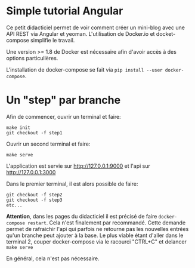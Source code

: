 # Simple tutorial Angular

Ce petit didacticiel permet de voir comment créer un mini-blog avec une API REST via Angular et yeoman. L'utilisation de Docker.io et docket-compose simplifie le travail.

Une version >= 1.8 de Docker est nécessaire afin d'avoir accès à des options particulières.

L'installation de docker-compose se fait via `pip install --user docker-compose`.

# Un "step" par branche

Afin de commencer, ouvrir un terminal et faire:

```
make init
git checkout -f step1
```

Ouvrir un second terminal et faire:

```
make serve
```

L'application est servie sur http://127.0.0.1:9000 et l'api sur http://127.0.0.1:3000

Dans le premier terminal, il est alors possible de faire:

```
git checkout -f step2
git checkout -f step3
etc...
```

**Attention**, dans les pages du didacticiel il est précisé de faire `docker-compose restart`. Cela n'est finalement par recommandé. Cette demande permet de rafraichir l'api qui parfois ne retourne pas les nouvelles entrées qu'un branche peut ajouter à la base. Le plus viable étant d'aller dans le terminal 2, couper docker-compose via le racourci "CTRL+C" et delancer `make serve`

En général, cela n'est pas nécessaire.

